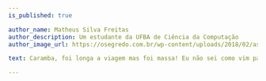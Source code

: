 ```yaml
---
is_published: true

author_name: Matheus Silva Freitas
author_description: Um estudante da UFBA de Ciência da Computação
author_image_url: https://osegredo.com.br/wp-content/uploads/2018/02/as-pessoas-de-cora%C3%A7%C3%B5es-de-ouro-830x450.jpg

text: Caramba, foi longa a viagem mas foi massa! Eu não sei como vim para aqui.

---
```

